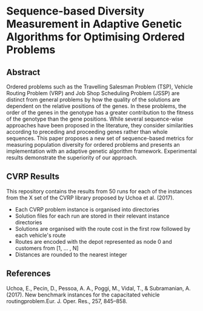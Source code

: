 # Sequence-based Diversity Measurement in Adaptive Genetic Algorithms for Optimising Ordered Problems
## Abstract
Ordered problems such as the Travelling Salesman Problem (TSP), Vehicle Routing Problem (VRP) and Job Shop Scheduling Problem (JSSP) are distinct from general problems by how the quality of the solutions are dependent on the relative positions of the genes.
In these problems, the order of the genes in the genotype has a greater contribution to the fitness of the genotype than the gene positions. 
While several sequence-wise approaches have been proposed in the literature, they consider similarities according to preceding and proceeding genes rather than whole sequences. This paper proposes a new set of sequence-based metrics for measuring population diversity for ordered problems and presents an implementation with an adaptive genetic algorithm framework. Experimental results demonstrate the superiority of our approach.

## CVRP Results
This repository contains the results from 50 runs for each of the instances from the X set of the CVRP library proposed by Uchoa et al. (2017). 

- Each CVRP problem instance is organised into directories
- Solution files for each run are stored in their relevant instance directories
- Solutions are organised with the route cost in the first row followed by each vehicle's route
- Routes are encoded with the depot represented as node 0 and customers from [1, ... , N]
- Distances are rounded to the nearest integer 

## References
Uchoa, E., Pecin, D., Pessoa, A. A., Poggi, M., Vidal, T., & Subramanian, A. (2017). New benchmark instances for the capacitated vehicle routingproblem.Eur. J. Oper. Res., 257, 845–858.